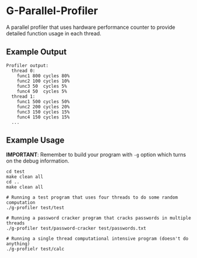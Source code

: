 # G-Parallel-Profiler

A parallel profiler that uses hardware performance counter to provide detailed
function usage in each thread.

## Example Output

```
Profiler output:
  thread 0:
    func1 800 cycles 80%
    func2 100 cycles 10%
    func3 50  cycles 5%
    func4 50  cycles 5%
  thread 1:
    func1 500 cycles 50%
    func2 200 cycles 20%
    func3 150 cycles 15%
    func4 150 cycles 15%
  ...
```

## Example Usage

__IMPORTANT__: Remember to build your program with `-g` option which turns on
the debug information.

```
cd test
make clean all
cd ..
make clean all

# Running a test program that uses four threads to do some random computation
./g-profiler test/test

# Running a password cracker program that cracks passwords in multiple threads
./g-profiler test/password-cracker test/passwords.txt

# Running a single thread computational intensive program (doesn't do anything)
./g-profielr test/calc
```



